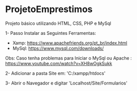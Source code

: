 # ProjetoEmprestimos

Projeto básico utilizando HTML, CSS, PHP e MySql


1- Passo Instalar as Seguintes Ferramentas:
 * Xamp: https://www.apachefriends.org/pt_br/index.html
 * MySql: https://www.mysql.com/downloads/

 Obs: Caso tenha problemas para Iniciar o MySql ou Apache : https://www.youtube.com/watch?v=XH8wOgkSukk 


2- Adicionar a pasta Site em: 'C:/xampp/htdocs'

3- Abrir o Navegador e digitar 'Localhost/Site/Formularios'
